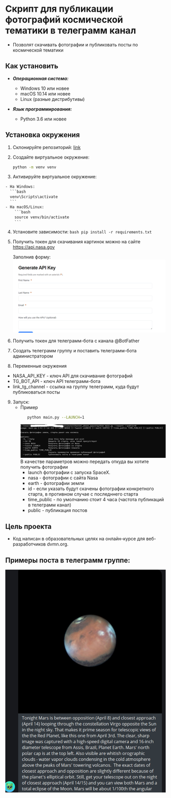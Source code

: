 # Скрипт для публикации фотографий космической тематики в телеграмм канал
- Позволят скачивать фотографии и публиковать посты по космической тематики

## Как установить


  - ***Операционная система:***  
    - Windows 10 или новее
    - macOS 10.14 или новее
    - Linux (разные дистрибутивы)

  - ***Язык программирования:***  
    - Python 3.6 или новее


  ## Установка окружения

  1. Склонируйте репозиторий:
   [link](https://github.com/ArtyomRom/Channel_about_space.git)

  2. Создайте виртуальное окружение:
        ```bash
        python -m venv venv
        ```

  3. Активируйте виртуальное окружение:
   
    - На Windows:
      ```bash
      venv\Scripts\activate
      ```
    - На macOS/Linux:
        ```bash
        source venv/bin/activate
        ```

  4. Установите зависимости:
    ```bash
       pip install -r requirements.txt
    ```
  5. Получить токен для скачивания картинок можно на сайте https://api.nasa.gov
     
     Заполнив форму:
     ![img.png](img.png)
  
  6. Получить токен для телеграмм-бота с канала @BotFather
  7. Создать телеграмм группу и поставить телеграмм-бота администратором 
  8. Переменные окружения
  - NASA_API_KEY - ключ API для скачивание фотографий
  - TG_BOT_API - ключ API телеграмм-бота
  - link_tg_channel - ссылка на группу телеграмм, куда будут публиковаться посты
  9. Запуск:
     - Пример
       ```bash
          python main.py --LAUNCH=1
       ```
       ![img_1.png](example.jpg)
     В качестве параметров можно передать откуда вы хотите получить фотографии
       - launch фотографии с запуска SpaceX.
       - nasa - фотографии с сайта Nasa
       - earth - фотографии земли
       - id - если указать будут скачены фотографии конкретного старта, в противном случае с последннего старта
       - time_public - по умолчанию стоит 4 часа (частота публикаций в телеграмм канал)
       - public - публикация постов
## Цель проекта
  - Код написан в образовательных целях на онлайн-курсе для веб-разработчиков dvmn.org.

## Примеры поста в телеграмм группе:
  ![img_1.png](img_1.png)

 